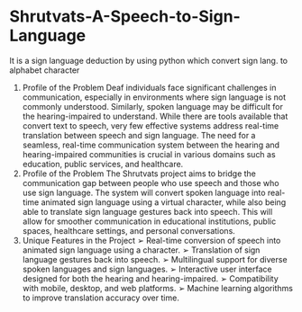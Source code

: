 # Shrutvats-A-Speech-to-Sign-Language
It is a sign language deduction by using python which convert sign lang. to alphabet character
1. Profile of the Problem
Deaf individuals face significant challenges in communication, especially in environments where
sign language is not commonly understood. Similarly, spoken language may be difficult for the
hearing-impaired to understand. While there are tools available that convert text to speech, very
few effective systems address real-time translation between speech and sign language. The need
for a seamless, real-time communication system between the hearing and hearing-impaired
communities is crucial in various domains such as education, public services, and healthcare.
2. Profile of the Problem
The Shrutvats project aims to bridge the communication gap between people who use speech and
those who use sign language. The system will convert spoken language into real-time animated
sign language using a virtual character, while also being able to translate sign language gestures
back into speech. This will allow for smoother communication in educational institutions, public
spaces, healthcare settings, and personal conversations.
3. Unique Features in the Project
➢ Real-time conversion of speech into animated sign language using a character.
➢ Translation of sign language gestures back into speech.
➢ Multilingual support for diverse spoken languages and sign languages.
➢ Interactive user interface designed for both the hearing and hearing-impaired.
➢ Compatibility with mobile, desktop, and web platforms.
➢ Machine learning algorithms to improve translation accuracy over time.
